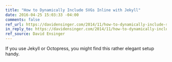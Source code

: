```yaml
---
title: "How to Dynamically Include SVGs Inline with Jekyll"
date: 2016-04-25 15:03:33 -04:00
comments: false
ref_url: https://davidensinger.com/2014/11/how-to-dynamically-include-svgs-inline-with-jekyll/
in_reply_to: https://davidensinger.com/2014/11/how-to-dynamically-include-svgs-inline-with-jekyll/
ref_source: David Ensinger
---
```


If you use Jekyll or Octopress, you might find this rather elegant setup handy.